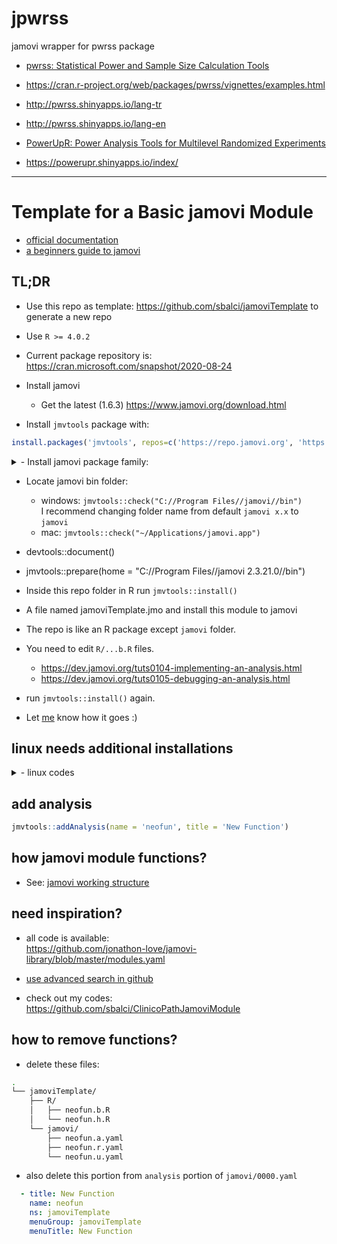 # jpwrss

jamovi wrapper for pwrss package


- [pwrss: Statistical Power and Sample Size Calculation Tools](https://cran.r-project.org/web/packages/pwrss/)

- <https://cran.r-project.org/web/packages/pwrss/vignettes/examples.html>

- <http://pwrss.shinyapps.io/lang-tr>

- <http://pwrss.shinyapps.io/lang-en>

- [PowerUpR: Power Analysis Tools for Multilevel Randomized Experiments](https://cran.r-project.org/web/packages/PowerUpR/)

- <https://powerupr.shinyapps.io/index/>


---

# Template for a Basic jamovi Module  

- [official documentation](https://dev.jamovi.org/)
- [a beginners guide to jamovi](https://sbalci.github.io/ClinicoPathJamoviModule/articles/module_development_jamovi.html)


## TL;DR

- Use this repo as template: https://github.com/sbalci/jamoviTemplate to generate a new repo

- Use `R >= 4.0.2`

- Current package repository is: https://cran.microsoft.com/snapshot/2020-08-24

- Install jamovi
    - Get the latest (1.6.3) https://www.jamovi.org/download.html  


- Install `jmvtools` package with:

```r
install.packages('jmvtools', repos=c('https://repo.jamovi.org', 'https://cran.r-project.org'))
```

<details>
 <summary>    - Install jamovi package family:</summary>

```r

suppressPackageStartupMessages({
  if (!requireNamespace('jmvtools'))
  {
    install.packages('jmvtools',
                     repos = c('https://repo.jamovi.org', 'https://cran.r-project.org'))
  }
})
suppressPackageStartupMessages(library('jmvtools'))

suppressPackageStartupMessages({
  if (!requireNamespace('jmv')) {
    install.packages('jmv', dependencies = TRUE)
  }
})
suppressPackageStartupMessages(library('jmv'))

suppressPackageStartupMessages({
  if (!requireNamespace('jmvconnect')) {
    install.packages('jmvconnect', dependencies = TRUE)
  }
})
suppressPackageStartupMessages(library('jmvconnect'))

suppressPackageStartupMessages({
  if (!requireNamespace('jmvcore')) {
    install.packages('jmvcore', dependencies = TRUE)
  }
})
suppressPackageStartupMessages(library('jmvcore'))

suppressPackageStartupMessages({
  if (!require('devtools')) {
    install.packages('devtools')
  }
})
suppressPackageStartupMessages(library('devtools'))
```

</details>

- Locate jamovi bin folder:
    - windows: `jmvtools::check("C://Program Files//jamovi//bin")`  
    I recommend changing folder name from default `jamovi x.x` to `jamovi`  
    - mac: `jmvtools::check("~/Applications/jamovi.app")`  


- devtools::document()
- jmvtools::prepare(home = "C://Program Files//jamovi 2.3.21.0//bin")


- Inside this repo folder in R run `jmvtools::install()`

- A file named jamoviTemplate.jmo and install this module to jamovi

- The repo is like an R package except `jamovi` folder. 

- You need to edit `R/...b.R` files.
    - https://dev.jamovi.org/tuts0104-implementing-an-analysis.html  
    - https://dev.jamovi.org/tuts0105-debugging-an-analysis.html  

- run `jmvtools::install()` again.

- Let [me](https://github.com/sbalci) know how it goes :)


## linux needs additional installations

<details>
 <summary>
- linux codes
 </summary>

https://cran.r-project.org/bin/linux/ubuntu/README.html

- flatpak  

```
flatpak install -y flathub org.freedesktop.Platform//19.08
flatpak install -y flathub org.freedesktop.Sdk//19.08

sudo apt install flatpak
sudo apt install gnome-software-plugin-flatpak
flatpak remote-add --if-not-exists flathub https://flathub.org/repo/flathub.flatpakrepo
flatpak install flathub org.jamovi.jamovi
flatpak run org.jamovi.jamovi
flatpak remote-add --if-not-exists flathub https://flathub.org/repo/flathub.flatpakrepo
flatpak install flathub org.freedesktop.Sdk//19.08
flatpak install flathub org.freedesktop.Platform//19.08

sudo apt install flatpak-builder
flatpak-builder --run build_folder org.app.json

```

- R

```
sudo add-apt-repository 'deb https://cloud.r-project.org/bin/linux/ubuntu focal-cran40/'
sudo apt install r-base r-base-core r-recommended r-base-dev
```

- RStudio

```
sudo apt install '/home/serdarbalci/Downloads/rstudio-1.3.1073-amd64.deb'

```

- git

```
sudo apt install git-all
```

- gtk3

```
sudo apt install libcanberra-gtk-module libcanberra-gtk3-module
```

- V8 (I could not make this run)

```
sudo apt-get install libv8-dev
sudo apt-get install libnode-dev


sudo apt install build-essential
gcc --version
sudo apt-get install gfortran

sudo apt-get install r-base-dev
git status


sudo apt install libcurl4-openssl-dev
sudo apt install libxml2-dev

```

</details>



## add analysis

```r
jmvtools::addAnalysis(name = 'neofun', title = 'New Function')
```



## how jamovi module functions?

- See: [jamovi working structure](https://docs.google.com/presentation/d/e/2PACX-1vTfA7dL5y_PzY5L-f8FRxaqvKMME5pcDCbXtWk5-FUNCGJyFKpGJEp8ES9rAge0CbI3Gcbi7Emv4e-S/pub?start=true&loop=true&delayms=3000)


## need inspiration?

- all code is available:  
https://github.com/jonathon-love/jamovi-library/blob/master/modules.yaml


- <a href = "https://github.com/search?q=type: Level+repo%3Ajamovi%2Fjmv+repo%3Araviselker%2Fscatr+repo%3Ajonathon-love%2FRj+repo%3Aricharddmorey%2Fjpower+repo%3Agamlj%2Fgamlj+repo%3Ajamovi-amm%2Fjamm+repo%3Ajonathon-love%2Fjsq+repo%3Ajonathon-love%2Fjsq+repo%3Araviselker%2Fmedmod+repo%3Arcalinjageman%2Fesci+repo%3Araviselker%2Fsurveymv+repo%3Araviselker%2Fmanytee+repo%3Akylehamilton%2FMAJOR+repo%3Ajamovi%2Fwalrus+repo%3ALakens%2FTOSTER+repo%3Ajonathon-love%2Fdeathwatch+repo%3Asbalci%2Fjsurvival+repo%3Adustinfife%2Fflexplot+repo%3Asbalci%2Fjjstatsplot+repo%3Ahyunsooseol%2Fseolmatrix+repo%3Ajonathon-love%2FsnowIRT+repo%3Ahyunsooseol%2FsnowRMM+repo%3AWLenhard%2FcNORM_JAMOVI+repo%3Ajonathon-love%2Fmoretests+repo%3AMrihs%2FdistrACTION+repo%3Adavidfoxcroft%2Flsj-data+repo%3Ajamovi%2Fr-datasets+repo%3Arivkamdevries%2FStatkat+repo%3Asbalci%2FClinicoPathDescriptives+repo%3Asbalci%2Fmeddecide+repo%3Alucasjfriesen%2FjamoviPsychoPDA+repo%3ASebastien-Le%2FQM+repo%3Ajonathon-love%2Fblandr+repo%3Ajamovi%2FjmvbaseR+repo%3Araviselker%2Fjmvarcade+repo%3Asjentsch%2FPartialProximity&type=Code&ref=advsearch&l=&l=">use advanced search in github</a>



- check out my codes:  
https://github.com/sbalci/ClinicoPathJamoviModule


## how to remove functions?


- delete these files:

```bash
.
└── jamoviTemplate/
    ├── R/
    │   ├── neofun.b.R
    │   └── neofun.h.R
    └── jamovi/
        ├── neofun.a.yaml
        ├── neofun.r.yaml
        └── neofun.u.yaml 
```



- also delete this portion from `analysis` portion of `jamovi/0000.yaml`

```yaml
  - title: New Function
    name: neofun
    ns: jamoviTemplate
    menuGroup: jamoviTemplate
    menuTitle: New Function
```
